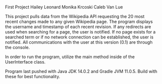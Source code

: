 First Project
Hailey Leonard
Monika Krcoski
Caleb Van Lue

This project pulls data from the Wikipedia API requesting
the 20 most recent changes made to any given Wikipedia page.
The program displays the username and timestamp of each 
recent revision. If any redirects are used when 
searching for a page, the user is notified. If no page exists
for a searched term or if no network connection can be established,
the user is notified. All communications with the user at this version
(0.1) are through the console. 

In order to run the program, utilize the main method inside of the UserInterface class. 

Program last pushed with Java JDK 14.0.2 and
Gradle JVM 11.0.5. Build with these for best functionality.

